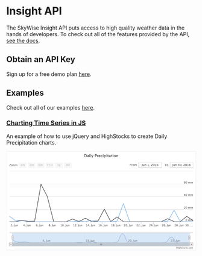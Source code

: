 # Insight API

The SkyWise Insight API puts access to high quality weather data in the hands of developers. To check out all of the features provided by the API, [see the docs](http://docs.api.wdtinc.com/insight-api/en/latest/overview.html).

## Obtain an API Key
Sign up for a free demo plan [here](http://skywise.wdtinc.com).

## Examples
Check out all of our examples [here](/examples).

### [Charting Time Series in JS](/examples/time_series_charting_in_js.md)
An example of how to use jQuery and HighStocks to create Daily Precipitation charts.


![img](/static/img/daily_precip.png)

